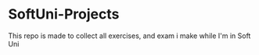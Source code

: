 # SoftUni-Projects
This repo is made to collect all exercises, and exam i make while I'm in Soft Uni
